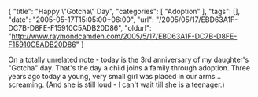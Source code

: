 {
	"title": "Happy \\\"Gotcha\\\" Day",
	"categories": [
		"Adoption"
	],
	"tags": [],
	"date": "2005-05-17T15:05:00+06:00",
	"url": "/2005/05/17/EBD63A1F-DC7B-D8FE-F15910C5ADB20D86",
	"oldurl": "http://www.raymondcamden.com/2005/5/17/EBD63A1F-DC7B-D8FE-F15910C5ADB20D86"
}

On a totally unrelated note - today is the 3rd anniversary of my daughter's "Gotcha" day. That's the day a child joins a family through adoption. Three years ago today a young, very small girl was placed in our arms... screaming. (And she is still loud - I can't wait till she is a teenager.)